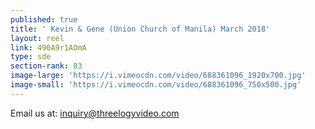 ```yaml
---
published: true
title: ' Kevin & Gene (Union Church of Manila) March 2018'
layout: reel
link: 490A9r1AOmA
type: sde
section-rank: 83
image-large: 'https://i.vimeocdn.com/video/688361096_1920x700.jpg'
image-small: 'https://i.vimeocdn.com/video/688361096_750x500.jpg'
---
```

Email us at: inquiry@threelogyvideo.com
